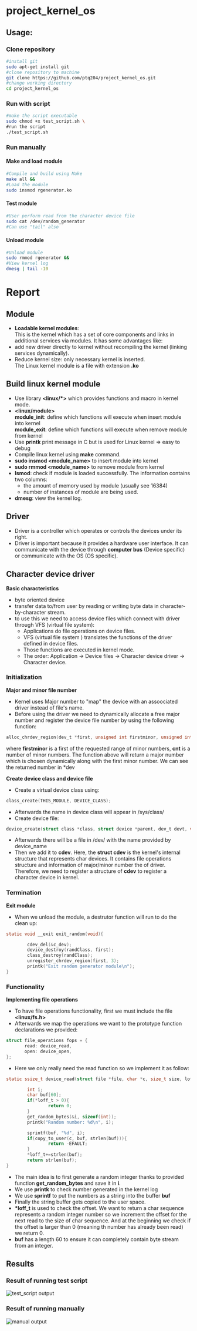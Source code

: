 # project_kernel_os

## Usage:

### Clone repository
```sh
#install git
sudo apt-get install git
#clone repository to machine
git clone https://github.com/ptq204/project_kernel_os.git
#change working directory
cd project_kernel_os
```

### Run with script
```sh
#make the script executable
sudo chmod +x test_script.sh \
#run the script
./test_script.sh
```

### Run manually

#### Make and load module
```sh
#Compile and build using Make
make all &&
#Load the module
sudo insmod rgenerator.ko
```
#### Test module
```sh
#User perform read from the character device file
sudo cat /dev/random_generator
#Can use "tail" also
```

#### Unload module
```sh 
#Unload module
sudo rmmod rgenerator &&
#View kernel log
dmesg | tail -10
```
  
# Report

## Module
- **Loadable kernel modules**:  
This is the kernel which has a set of core components and links in additional services via modules. It has some advantages like:
- add new driver directly to kernel without recompiling the kernel (linking services dynamically).  
- Reduce kernel size: only necessary kernel is inserted.  
The Linux kernel module is a file with extension **.ko**

## Build linux kernel module
- Use library **<linux/*>** which provides functions and macro in kernel mode.
- **<linux/module>**  
  **module_init**: define which functions will execute when insert module into kernel  
  **module_exit**: define which functions will execute when remove module from kernel
- Use **printk** print message in C but is used for Linux kernel => easy to debug
- Compile linux kernel using **make** command.
- **sudo insmod <module_name>** to insert module into kernel
- **sudo rmmod <module_name>** to remove module from kernel
- **lsmod**: check if module is loaded successfully. The information contains two columns:  
  - the amount of memory used by module (usually see 16384)
  - number of instances of module are being used.  
- **dmesg**: view the kernel log.
## Driver
- Driver is a controller which operates or controls the devices under its right.
- Driver is important because it provides a hardware user interface. It can communicate with the device through **computer bus** (Device specific) or communicate with the OS (OS specific).
## Character device driver
**Basic characteristics**
- byte oriented device
- transfer data to/from user by reading or writing byte data in character-by-character stream.
- to use this we need to access device files which connect with driver through VFS (virtual file system):
  - Applications do file operations on device files.
  - VFS (virtual file system ) translates the functions of the driver defined in device files.
  - Those functions are executed in kernel mode.
  - The order: Application -> Device files -> Character device driver -> Character device.  

### Initialization
**Major and minor file number**
- Kernel uses Major number to "map" the device with an assoociated driver instead of file's name.
- Before using the driver we need to dynamically allocate a free major number and register the device file number by using the following function:
```c
alloc_chrdev_region(dev_t *first, unsigned int firstminor, unsigned int cnt, char *name);
```
where **firstminor** is a first of the requested range of minor numbers, **cnt** is a number of minor numbers. The function above will return a major number which is chosen dynamically along with the first minor number. We can see the returned number in *dev

**Create device class and device file**
- Create a virtual device class using:
```c
class_create(THIS_MODULE, DEVICE_CLASS);
```
- Afterwards the name in device class will appear in /sys/class/
- Create device file:
```c
device_create(struct class *class, struct device *parent, dev_t devt, void *drvdata, const char *device_name);
```
- Afterwards there will be a file in /dev/ with the name provided by device_name
- Then we add it to **cdev**. Here, the **struct cdev** is the kernel's internal structure that represents char devices. It contains file operations structure and information of major/minor number the of driver. Therefore, we need to register a structure of **cdev** to register a character device in kernel.

### Termination
**Exit module**
- When we unload the module, a destrutor function will run to do the clean up:
```c
static void __exit exit_random(void){

        cdev_del(&c_dev);
        device_destroy(randClass, first);
        class_destroy(randClass);
        unregister_chrdev_region(first, 3);
        printk("Exit random generator module\n");
}
```

### Functionality
**Implementing file operations**
- To have file operations functionality, first we must include the file **<linux/fs.h>**
- Afterwards we map the operations we want to the prototype function declarations we provided:
```c
struct file_operations fops = {
       read: device_read,
       open: device_open,
};
```
- Here we only really need the read function so we implement it as follow:
```c
static ssize_t device_read(struct file *file, char *c, size_t size, loff_t *loff_t){

        int i;
        char buf[60];
        if(*loff_t > 0){
                return 0;
        }
        get_random_bytes(&i, sizeof(int));
        printk("Random number: %d\n", i);

        sprintf(buf, "%d", i);
        if(copy_to_user(c, buf, strlen(buf))){
                return -EFAULT;
        }
        *loff_t+=strlen(buf);
        return strlen(buf);
}
```
- The main idea is to first generate a random integer thanks to provided function **get_random_bytes** and save it in **i**.
- We use **printk** to check number generated in the kernel log
- We use **sprintf** to put the numbers as a string into the buffer **buf**
- Finally the string buffer gets copied to the user space.
- **\*loff_t** is used to check the offset. We want to return a char sequence represents a random integer number so we increment the offset for the next read to the size of char sequence. And at the beginning we check if the offset is larger than 0 (meaning th number has already been read) we return 0.
- **buf** has a length 60 to ensure it can completely contain byte stream from an integer.

## Results

### Result of running test script
![test_script output](/images/run_test_script.png)

### Result of running manually
![manual output](/images/run_manually.png)
